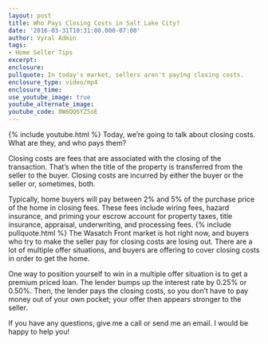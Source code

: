 ```yaml
---
layout: post
title: Who Pays Closing Costs in Salt Lake City?
date: '2016-03-31T10:31:00.000-07:00'
author: Vyral Admin
tags:
- Home Seller Tips
excerpt:
enclosure:
pullquote: In today's market, sellers aren't paying closing costs.
enclosure_type: video/mp4
enclosure_time:
use_youtube_image: true
youtube_alternate_image:
youtube_code: 0W6QQ6YZ5oE
---
```

{% include youtube.html %}
Today, we’re going to talk about closing costs. What are they, and who pays them?

Closing costs are fees that are associated with the closing of the transaction. That’s when the title of the property is transferred from the seller to the buyer. Closing costs are incurred by either the buyer or the seller or, sometimes, both.

Typically, home buyers will pay between 2% and 5% of the purchase price of the home in closing fees. These fees include wiring fees, hazard insurance, and priming your escrow account for property taxes, title insurance, appraisal, underwriting, and processing fees.
{% include pullquote.html %}
The Wasatch Front market is hot right now, and buyers who try to make the seller pay for closing costs are losing out. There are a lot of multiple offer situations, and buyers are offering to cover closing costs in order to get the home.

One way to position yourself to win in a multiple offer situation is to get a premium priced loan. The lender bumps up the interest rate by 0.25% or 0.50%. Then, the lender pays the closing costs, so you don’t have to pay money out of your own pocket; your offer then appears stronger to the seller.

If you have any questions, give me a call or send me an email. I would be happy to help you!
